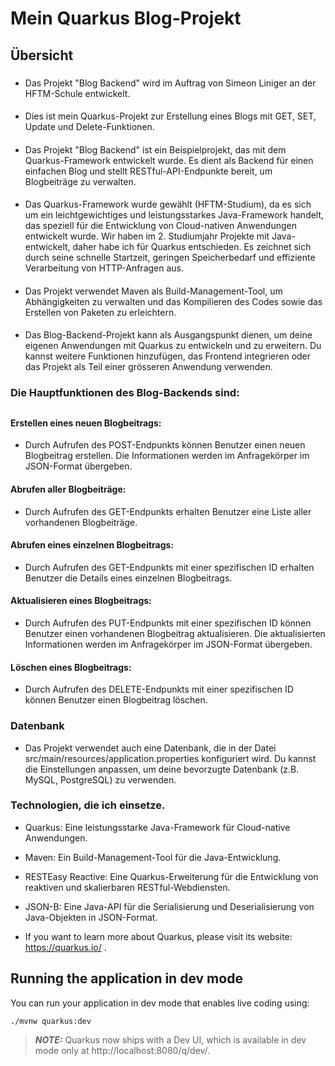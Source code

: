 # Mein Quarkus Blog-Projekt


## Übersicht

###
- Das Projekt "Blog Backend" wird im Auftrag von Simeon Liniger an der HFTM-Schule entwickelt.
####
- Dies ist mein Quarkus-Projekt zur Erstellung eines Blogs mit GET, SET, Update und Delete-Funktionen.
####

- Das Projekt "Blog Backend" ist ein Beispielprojekt, das mit dem Quarkus-Framework entwickelt wurde. Es dient als Backend für einen einfachen Blog und stellt RESTful-API-Endpunkte bereit, um Blogbeiträge zu verwalten.
####
- Das Quarkus-Framework wurde gewählt (HFTM-Studium), da es sich um ein leichtgewichtiges und leistungsstarkes Java-Framework handelt, das speziell für die Entwicklung von Cloud-nativen Anwendungen entwickelt wurde. Wir haben im 2. Studiumjahr Projekte mit Java-entwickelt, daher habe ich für Quarkus entschieden. Es zeichnet sich durch seine schnelle Startzeit, geringen Speicherbedarf und effiziente Verarbeitung von HTTP-Anfragen aus.
####
- Das Projekt verwendet Maven als Build-Management-Tool, um Abhängigkeiten zu verwalten und das Kompilieren des Codes sowie das Erstellen von Paketen zu erleichtern.
####
- Das Blog-Backend-Projekt kann als Ausgangspunkt dienen, um deine eigenen Anwendungen mit Quarkus zu entwickeln und zu erweitern. Du kannst weitere Funktionen hinzufügen, das Frontend integrieren oder das Projekt als Teil einer grösseren Anwendung verwenden.
###


### Die Hauptfunktionen des Blog-Backends sind:
##
#### Erstellen eines neuen Blogbeitrags:
-  Durch Aufrufen des POST-Endpunkts können Benutzer einen neuen Blogbeitrag erstellen. Die Informationen werden im Anfragekörper im JSON-Format übergeben.
#### Abrufen aller Blogbeiträge:
-  Durch Aufrufen des GET-Endpunkts erhalten Benutzer eine Liste aller vorhandenen Blogbeiträge.
#### Abrufen eines einzelnen Blogbeitrags:
-  Durch Aufrufen des GET-Endpunkts mit einer spezifischen ID erhalten Benutzer die Details eines einzelnen Blogbeitrags.
#### Aktualisieren eines Blogbeitrags:
- Durch Aufrufen des PUT-Endpunkts mit einer spezifischen ID können Benutzer einen vorhandenen Blogbeitrag aktualisieren. Die aktualisierten Informationen werden im Anfragekörper im JSON-Format übergeben.
#### Löschen eines Blogbeitrags:
- Durch Aufrufen des DELETE-Endpunkts mit einer spezifischen ID können Benutzer einen Blogbeitrag löschen.
###

### Datenbank
- Das Projekt verwendet auch eine Datenbank, die in der Datei src/main/resources/application.properties konfiguriert wird. Du kannst die Einstellungen anpassen, um deine bevorzugte Datenbank (z.B. MySQL, PostgreSQL) zu verwenden.
####

### Technologien, die ich einsetze.

- Quarkus: Eine leistungsstarke Java-Framework für Cloud-native Anwendungen.
- Maven: Ein Build-Management-Tool für die Java-Entwicklung.
- RESTEasy Reactive: Eine Quarkus-Erweiterung für die Entwicklung von reaktiven und skalierbaren RESTful-Webdiensten.
- JSON-B: Eine Java-API für die Serialisierung und Deserialisierung von Java-Objekten in JSON-Format.

- If you want to learn more about Quarkus, please visit its website: https://quarkus.io/ .

## Running the application in dev mode

You can run your application in dev mode that enables live coding using:
```shell script
./mvnw quarkus:dev
```

> **_NOTE:_**  Quarkus now ships with a Dev UI, which is available in dev mode only at http://localhost:8080/q/dev/.
